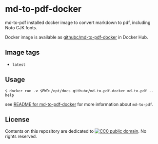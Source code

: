 # md-to-pdf-docker

md-to-pdf installed docker image to convert markdown to pdf, including Noto CJK fonts.

Docker image is available as [githubc/md-to-pdf-docker](https://hub.docker.com/r/githubc/md-to-pdf-docker/) in Docker Hub.

## Image tags

- `latest`

## Usage

```console
$ docker run -v $PWD:/opt/docs githubc/md-to-pdf-docker md-to-pdf --help
```

see [README for md-to-pdf-docker](https://github.com/simonhaenisch/md-to-pdf) for more information about `md-to-pdf`.

## License

Contents on this repository are dedicated to [![CC0 public domain](http://i.creativecommons.org/p/zero/1.0/80x15.png "CC0 public domain")](https://creativecommons.org/publicdomain/zero/1.0/).
No rights reserved.

